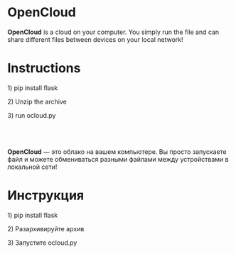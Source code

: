 # OpenCloud
<b>OpenCloud</b> is a cloud on your computer. You simply run the file and can share different files between devices on your local network!
<br>
<h1>Instructions</h1>
<p>1) pip install flask</p>
<p>2) Unzip the archive</p>
<p>3) run ocloud.py</p>
<br>
<br>
<br>
<b>OpenCloud</b> — это облако на вашем компьютере. Вы просто запускаете файл и можете обмениваться разными файлами между устройствами в локальной сети!
<br>
<h1>Инструкция</h1>
<p>1) pip install flask</p>
<p>2) Разархивируйте архив</p>
<p>3) Запустите ocloud.py</p>


